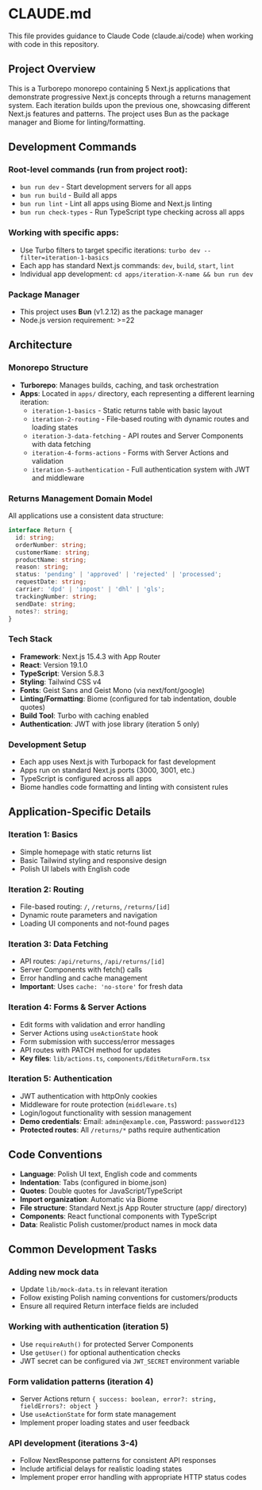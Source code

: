 # CLAUDE.md

This file provides guidance to Claude Code (claude.ai/code) when working with code in this repository.

## Project Overview

This is a Turborepo monorepo containing 5 Next.js applications that demonstrate progressive Next.js concepts through a returns management system. Each iteration builds upon the previous one, showcasing different Next.js features and patterns. The project uses Bun as the package manager and Biome for linting/formatting.

## Development Commands

### Root-level commands (run from project root):
- `bun run dev` - Start development servers for all apps
- `bun run build` - Build all apps
- `bun run lint` - Lint all apps using Biome and Next.js linting
- `bun run check-types` - Run TypeScript type checking across all apps

### Working with specific apps:
- Use Turbo filters to target specific iterations: `turbo dev --filter=iteration-1-basics`
- Each app has standard Next.js commands: `dev`, `build`, `start`, `lint`
- Individual app development: `cd apps/iteration-X-name && bun run dev`

### Package Manager
- This project uses **Bun** (v1.2.12) as the package manager
- Node.js version requirement: >=22

## Architecture

### Monorepo Structure
- **Turborepo**: Manages builds, caching, and task orchestration
- **Apps**: Located in `apps/` directory, each representing a different learning iteration:
  - `iteration-1-basics` - Static returns table with basic layout
  - `iteration-2-routing` - File-based routing with dynamic routes and loading states
  - `iteration-3-data-fetching` - API routes and Server Components with data fetching
  - `iteration-4-forms-actions` - Forms with Server Actions and validation
  - `iteration-5-authentication` - Full authentication system with JWT and middleware

### Returns Management Domain Model
All applications use a consistent data structure:

```typescript
interface Return {
  id: string;
  orderNumber: string;
  customerName: string;
  productName: string;
  reason: string;
  status: 'pending' | 'approved' | 'rejected' | 'processed';
  requestDate: string;
  carrier: 'dpd' | 'inpost' | 'dhl' | 'gls';
  trackingNumber: string;
  sendDate: string;
  notes?: string;
}
```

### Tech Stack
- **Framework**: Next.js 15.4.3 with App Router
- **React**: Version 19.1.0
- **TypeScript**: Version 5.8.3
- **Styling**: Tailwind CSS v4
- **Fonts**: Geist Sans and Geist Mono (via next/font/google)
- **Linting/Formatting**: Biome (configured for tab indentation, double quotes)
- **Build Tool**: Turbo with caching enabled
- **Authentication**: JWT with jose library (iteration 5 only)

### Development Setup
- Each app uses Next.js with Turbopack for fast development
- Apps run on standard Next.js ports (3000, 3001, etc.)
- TypeScript is configured across all apps
- Biome handles code formatting and linting with consistent rules

## Application-Specific Details

### Iteration 1: Basics
- Simple homepage with static returns list
- Basic Tailwind styling and responsive design
- Polish UI labels with English code

### Iteration 2: Routing
- File-based routing: `/`, `/returns`, `/returns/[id]`
- Dynamic route parameters and navigation
- Loading UI components and not-found pages

### Iteration 3: Data Fetching
- API routes: `/api/returns`, `/api/returns/[id]`
- Server Components with fetch() calls
- Error handling and cache management
- **Important**: Uses `cache: 'no-store'` for fresh data

### Iteration 4: Forms & Server Actions  
- Edit forms with validation and error handling
- Server Actions using `useActionState` hook
- Form submission with success/error messages
- API routes with PATCH method for updates
- **Key files**: `lib/actions.ts`, `components/EditReturnForm.tsx`

### Iteration 5: Authentication
- JWT authentication with httpOnly cookies
- Middleware for route protection (`middleware.ts`)
- Login/logout functionality with session management
- **Demo credentials**: Email: `admin@example.com`, Password: `password123`
- **Protected routes**: All `/returns/*` paths require authentication

## Code Conventions
- **Language**: Polish UI text, English code and comments
- **Indentation**: Tabs (configured in biome.json)
- **Quotes**: Double quotes for JavaScript/TypeScript
- **Import organization**: Automatic via Biome
- **File structure**: Standard Next.js App Router structure (app/ directory)
- **Components**: React functional components with TypeScript
- **Data**: Realistic Polish customer/product names in mock data

## Common Development Tasks

### Adding new mock data
- Update `lib/mock-data.ts` in relevant iteration
- Follow existing Polish naming conventions for customers/products
- Ensure all required Return interface fields are included

### Working with authentication (iteration 5)
- Use `requireAuth()` for protected Server Components
- Use `getUser()` for optional authentication checks
- JWT secret can be configured via `JWT_SECRET` environment variable

### Form validation patterns (iteration 4)
- Server Actions return `{ success: boolean, error?: string, fieldErrors?: object }`
- Use `useActionState` for form state management
- Implement proper loading states and user feedback

### API development (iterations 3-4)
- Follow NextResponse patterns for consistent API responses
- Include artificial delays for realistic loading states
- Implement proper error handling with appropriate HTTP status codes